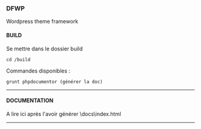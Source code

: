 ### DFWP 
Wordpress theme framework

#### BUILD
Se mettre dans le dossier build

	cd /build
	
Commandes disponibles :

	grunt phpdocumentor (générer la doc)

----------

#### DOCUMENTATION
A lire ici après l'avoir générer
\docs\index.html

----------


